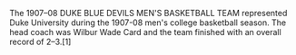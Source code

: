 The 1907–08 DUKE BLUE DEVILS MEN'S BASKETBALL TEAM represented Duke University during the 1907-08 men's college basketball season. The head coach was Wilbur Wade Card and the team finished with an overall record of 2–3.[1]
